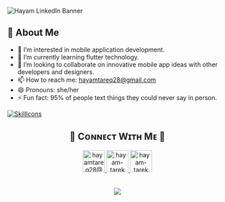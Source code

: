 ![Hayam LinkedIn Banner](https://github.com/user-attachments/assets/a3c43c83-6960-4908-9c07-87d0b257918b)

## 🚀 About Me 
- 👀 I’m interested in mobile application development.
- 🌱 I’m currently learning flutter technology.
- 💞️ I’m looking to collaborate on innovative mobile app ideas with other developers and designers.
- 📫 How to reach me: hayamtareq28@gmail.com
- 😄 Pronouns: she/her
- ⚡ Fun fact: 95% of people text things they could never say in person.

[![SkillIcons](https://skillicons.dev/icons?i=java,dart,flutter,postman,firebase,androidstudio,github,vscode)](https://skillicons.dev)<br/>

<h2 align="center">🤝 Cᴏɴɴᴇᴄᴛ Wɪᴛʜ Mᴇ 🤝 </h2>
<div align="center">
  
<a href="mailto:hayamtareq28@gmail.com" target="_blank">
<img src="https://github.com/user-attachments/assets/eda54c63-4a7a-426b-991e-c48bf4cf91e6" width=50 height=50 alt="hayamtareq28@gmail.com" style="margin-bottom: 5px;" />
</a>

<a href="https://www.github.com/hayam-tarek" target="_blank">
<img src="https://github.com/user-attachments/assets/6ecd346f-8e5e-46db-8e31-ac7c6a636c9e" width=50 height=50 alt="hayam-tarek" style="margin-bottom: 5px;" />
</a>

<a href="https://www.linkedin.com/in/hayam-tarek/" target="_blank">
<img src="https://github.com/user-attachments/assets/845adc39-5829-42dd-85f0-5364fbed1489" width=50 height=50 alt="hayam-tarek" style="margin-bottom: 5px;" />
</a>

</div>
<br/>

<p align="center">
  <img src="https://capsule-render.vercel.app/api?type=waving&color=gradient&height=65&section=footer"/>
</p>
<!---
hayam-tarek/hayam-tarek is a ✨ special ✨ repository because its `README.md` (this file) appears on your GitHub profile.
You can click the Preview link to take a look at your changes.
--->
